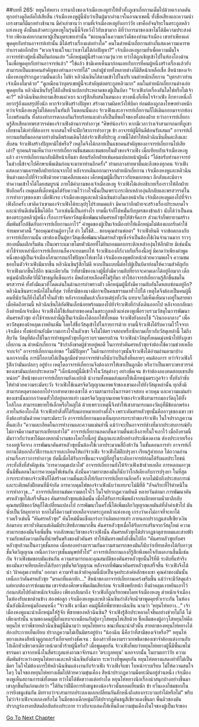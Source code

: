 ##บทที่ 265: หยุนไห่หยาง
การมาถึงของเจ้าเมืองหงหูทำให้ทั่วทั้งภูเขาเถี่ยกานเต็มไปด้วยแรงกดดัน ทุกอย่างดูอึดอัดไปเสียสิ้น
เจ้าเมืองหงหูผู้นี้นับว่าเป็นผู้มากอำนาจในอาณาเขตนี้ ทั้งชื่อเสียงและความน่าเกรงขามก็มีมาอย่างช้านาน
มีคำเล่าขานว่า ยามที่เจ้าเมืองหงหูยังเยาว์วัย เขาคืออัจฉริยะในตระกูลหลิวแห่งหงหู ดังนั้นแล้วตระกูลหงหูในรุ่นนี้นี้จึงหวังไว้กับเขามาก
ดีที่ว่าการมาของเขาไม่ได้มีความประสงค์ร้าย เพียงแค่อยากมาหาผู้เป็นบุตรเขยเท่านั้น
“ขอบคุณในความหวังดีของท่านเจ้าเมือง เขาทำเพียงแค่พูดคุยกับท่านอาจารย์เท่านั้น มิได้สร้างเรื่องแต่อย่างใด”
คนในตำหนักเถี่ยกานต่างก็แสดงความเคารพยำเกรงต่ออีกฝ่าย
“พวกเจ้าแน่ใจนะว่าเขาไม่ได้ก่อปัญหา?”
เจ้าเมืองหงหูถามย้ำเพื่อความมั่นใจ
อาจารย์ช่างผู้หนึ่งฝืนยิ้มก่อนเอ่ย “เด็กหนุ่มผู้นี้สร้างความวุ่นวาย ทว่าได้ถูกเชิญเข้าไปในห้องโถงด้านในเพื่อพูดคุยกับท่านอาจารย์แล้ว”
“ใช่แล้ว ข้ามิเคยเห็นมาก่อนเลยกับการที่คนผู้หนึ่งสร้างเรื่องแล้วยังสามารถเป็นแขกคนสำคัญของท่านอาจารย์ได้”
เหล่าผู้ช่วยทั้งหลายต่างก็มีสีหน้าเหลือเชื่อ
สีหน้าของเจ้าเมืองหงหูปรากฏความตื่นตะลึง
ไม่ช้า
หลิวฉินซินได้ตามเข้าไปในบริเวณตำหนักเถี่ยกาน
“บุตรสาวท่านเจ้าเมืองก็มาด้วย”
“ดูเหมือนว่าบุตรเขยผู้นี้จะสำคัญต่อตระกูลหลิวมาก”
คนในตำหนักเถี่ยกานต่างเอ่ยพูดคุยกัน
หลิวฉินซินรับรู้ได้ถึงสีหน้าแปลกประหลาดของผู้เป็นบิดา
“จ้าวเฟิงก่อเรื่องอันใดใช่หรือไม่เจ้าคะ?”
หลิวฉินซินเอ่ยถามเสียงแผ่วเบา
นางรู้สึกสับสนในตนเอง ทางหนึ่งก็เห็นใจจ้าวเฟิง อีกทางหนึ่งก็อยากรู้ถึงผลสรุปยิ่งนัก
หากจ้าวเฟิงสร้างปัญหา สร้างความผิดหวังให้บิดา ย่อมต้องถูกลงโทษอย่างหนัก
ทว่าเจ้าเมืองหงหูไม่ได้ตอบในทันที
ในตอนนั้นเอง จ้าวเฟิงและอาจารย์เถี่ยกานก็ได้เดินออกมาจากห้องโถงพร้อมกัน
ทั้งสองทำการตกลงกันเรียบร้อยและต่างก็เป็นที่พอใจของทั้งสองฝ่าย
ทว่าอาจารย์เถี่ยกานรู้สึกเสียดายพรสวรรค์ของจ้าวเฟิงด้านการทำอาวุธ
“ศิษย์น้องจ้าว หากมีเวลาว่างเจ้าสามารถมาที่ภูเขาเถี่ยชานได้เท่าที่ต้องการ หากสนใจที่จะฝึกวิชาการทำอาวุธ ข้า อาจารย์ผู้นี้ยินดีต้อนรับเสมอ”
อาจารย์เถี่ยกานแย้มยิ้มออกมาอย่างยินดีพร้อมเดินไปส่งจ้าวเฟิงที่ประตู
ภาพนี้ได้ทำให้หลิวฉินซินตื่นตะลึงและสับสน
จ้าวเฟิงสร้างปัญหามิใช่หรือ? เหตุใดจึงได้กลายเป็นแขกคนสำคัญของอาจารย์เถี่ยกานไปเสียเล่า?
ทุกคนล้วนเห็นว่าอาจารย์เถี่ยกานชื่นชมและชมชอบในตัวของจ้าวเฟิง
เมื่อเทียบกับเจ้าเมืองหงหูแล้ว อาจารย์เถี่ยกานกลับมีสีหน้าเย็นชา ต้อนรับอีกฝ่ายเช่นคนแปลกหน้าผู้หนึ่ง
“ได้ขอรับท่านอาจารย์ ในช่วงนี้ข้าจะไปศึกษาเพิ่มเติมก่อนจะมาหาท่านอีกครั้ง”
ท่ามกลางสายตาตื่นตะลึงของทุกคน จ้าวเฟิงแสดงความเคารพอีกฝ่ายก่อนจากไป
หลังจากเดินออกมาจากตำหนักเถี่ยกาน เจ้าเมืองหงหูและหลิวฉินซินต่างมองไปที่จ้าวเฟิงด้วยความเคลือบแคลง
เด็กหนุ่มผู้นี้เป็นราวกับหมอกหนา ลึกลับและมิอาจทำความเข้าใจได้โดยสมบูรณ์
ภายใต้คำถามของเจ้าเมืองหงหู จ้าวเฟิงได้เอ่ยอธิบายเรื่องราวให้อีกฝ่ายฟังอีกครั้ง
เหตุผลที่เด็กหนุ่มได้รับความไว้วางใจนั้นเป็นเพราะกระติกเหล้าองุ่นลึกลับและพรสวรรค์ในการทำอาวุธของเขา
เมื่อฟังจบ เจ้าเมืองหงหูและหลิวฉินซินต่างก็มองหน้ากัน
เจ้าเมืองหงหูมองไปที่จ้าวเฟิงอีกครั้ง เขาคิดว่าเขามองจ้าวเฟิงได้ทะลุปรุโปร่งหมดแล้ว มิคาดว่าอีกฝ่ายจะสร้างเรื่องประหลาดใจและน่ายินดีเช่นนี้ขึ้นได้อีก
“เอาเช่นนี้เป็นอย่างไร ยามนี้เจ้าก็ได้หมั้นกับบุตรของข้าแล้ว นับได้ว่าเป็นคนของตระกูลหลิวผู้หนึ่ง เรื่องการจัดหาวัสดุเพื่อพัฒนาคันศรหลัวซุยให้ข้าจัดการ ส่วนเจ้าก็พยายามสร้างสัมพันธ์ใกล้ชิดกับอาจารย์เถี่ยกานเอาไว้”
คำพูดของผู้เป็นเจ้าเมืองทำให้เด็กหนุ่มไม่ต้องแบกรับค่าใช้จ่ายมหาศาลนี้
“ขอบคุณท่านผู้อาวุโส อ่า ไม่ใช่สิ... ขอบคุณท่านพ่อตา”
จ้าวเฟิงยินดี
จากข้อตกลงกับอาจารย์เถี่ยกานนั้น เขาต้องเป็นผู้หาวัสดุเพื่อพัฒนาคันศรหลัวซุยซึ่งจำเป็นต้องใช้เงินจำนวนมาก ราวๆ สองหมื่นผลึกเริ่มต้น
เป็นเพราะแมวขโมยตัวน้อยที่ไม่ยินยอมมอบกระติกเหล้าองุ่นให้อีกฝ่าย มิเช่นนั้นค่าใช้จ่ายเหล่านี้อาจารย์เถี่ยกานก็คงจะยอมยกให้
จ้าวเฟิงเองก็กังวลกับเรื่องนี้อยู่ มิคาดว่าเพียงคำพูดหนึ่งของผู้เป็นเจ้าเมืองก็สามารถแก้ไขปัญหาให้เขาได้
เจ้าเมืองหงหูพยักหน้าด้วยความพอใจ ความชมชอบในตัวจ้าวเฟิงมีมากขึ้น
หลิวฉินซินรู้สึกไม่ดี หากเป็นแบบนี้ต่อไปผู้เป็นบิดาย่อมให้ความสำคัญกับจ้าวเฟิงมากขึ้นไปอีก
ขณะเดียวกัน ว่าที่สามีของนางผู้นี้ยังมีความลับที่ยากจะคาดเดาได้อยู่อีกมาก
เด็กหนุ่มนักฝึกสัตว์ที่มีวิชาธนูที่แข็งแกร่ง มีพลังสายเลือดที่ไม่รู้ที่มา ทำให้อาจารย์เถี่ยกานรู้สึกชื่นชมในพรสวรรค์ ทั้งยังมีแมวที่โดดเด่นในด้านการอำพรางตัว
เด็กหนุ่มผู้นี้ยังมีความลับอันใดหลบซ่อนอยู่อีก?
หลิวฉินซินตระหนักได้ในที่สุด ว่าที่สามีของนางมิอาจเป็นคนธรรมดาทั่วไปได้
เหตุใดจึงต้องเป็นคนผู้นี้ คนที่นับวันก็ยิ่งไม่ใส่ใจในตัวข้า หลังจากหมั้นแล้วก็เอาแต่ยุ่งทั้งวัน แทบจะไม่เห็นเห็นนางอยู่ในสายตา
เมื่อคิดถึงยามนี้ หลิวฉินซินได้กัดฟันเล็กน้อยพร้อมมองไปยังจ้าวเฟิงที่กำลังเดินออกไป
หลังจากกลับมาถึงตำหนักเจ้าเมือง จ้าวเฟิงได้ใช้เส้นสายของคนในตระกูลหลิวแห่งหงหูเพื่อรวบรวมวัสดุในการพัฒนาคันศรหลัวซุย
ค่าใช้จ่ายเหล่านี้ผู้เป็นเจ้าเมืองได้ออกให้ทั้งหมด
จ้าวเฟิงยังลอบใช้ “เงินกองกลาง” เพื่อหาวัสดุของผ้าคลุมเงาหยินเพิ่ม โดยใส่ชื่อวัสดุเข้าไปในรายการด้วย
ยามนี้จ้าวเฟิงได้รับความไว้ใจจากเจ้าเมือง ทั้งพ่อบ้านยังมีความเกรงใจในตัวเขา จึงไม่ได้ตรวจสอบหรือซักถามเกี่ยวกับวัสดุเหล่านี้
ไม่ถึงสิบวัน วัสดุที่ต้องใช้ในการทำธนูหลัวซุยก็ถูกรวบรวมครบถ้วน
จ้าวเฟิงนำวัสดุทั้งหมดมุ่งหน้าไปยังภูเขาเถี่ยกาน
ณ ตำหนักเถี่ยกาน
“ข้ากำลังขาดผู้ช่วยอยู่พอดี ในการทำคันศรหลัวซุยจำต้องใช้ความช่วยเหลือจากเจ้า”
อาจารย์เถี่ยกานเอ่ยขอ
“ไม่มีปัญหา”
ในด้านการทำอาวุธนั้นจ้าวเฟิงได้อ่านผ่านตามาบ้าง นอกจากนั้น การมีโอกาสได้เป็นลูกมือช่วยอาจารย์ช่างก็นับว่าเป็นสิ่งที่หลายๆ คนต้องการ
ทว่าจ้าวเฟิงก็รู้สึกว่ามันแปลกๆ อยู่บ้าง เหตุใดอาจารย์เถี่ยกานจึงต้องการให้เขาเป็นลูกมือ
หรือว่าเป็นเพราะพรสวรรค์ของเขามันแปลกประหลาด?
“เด็กน้อยผู้นี้มีเข้าใจในวัสดุต่างๆ อย่างชัดเจน ข้าจำต้องลองทดสอบเขาเสียหน่อย”
สีหน้าของอาจารย์เถี่ยกานยังคงปกติ นำงานทั้งหมดส่งมอบให้เด็กหนุ่มตระกูลจ้าว ทั้งยังกำชับให้ทำด้วยความระมัดระวัง
จ้าวเฟิงใช้เนตรจิตวิญญาณเทพเจ้าของเขามองไปยังวัสดุเหล่านั้น ทุกสิ่งมิสามารถหลุดรอดออกไปจากสายตาของเขาได้
ความสามารถในการตรวจสอบ ควบคุม และความแม่นยำของเขานั้นมากกว่าคนทั่วไปอยู่หลายเท่า
เนตรจิตวิญญาณเทพเจ้าของจ้าวเฟิงสามารถมองวัตถุได้ทั้งใกล้ไกล สามารถขยายให้เล็กหรือใหญ่ได้
ด้วยเพราะเหตุนี้จึงทำให้เขาสามารถมองวัตถุที่มีข้อบกพร่องภายในห้องโถงได้
จ้าวเฟิงทำสิ่งที่ได้รับมอบหมายอย่างตั้งใจ
เพราะคันศรหลัวซุยนั้นคืออาวุธของเขา เขายิ่งต้องทำมันด้วยความระมัดระวัง
อาจารย์เถี่ยกานมองเห็นทุกการกระทำของจ้าวเฟิง ในใจปรากฏความตื่นตะลึง
“ความละเอียดในการทำงานและความแม่นยำนี้ แม้ว่าจะเป็นอาจารย์ช่างที่มากประสบการณ์ยังไม่อาจมีความสามารถเทียบเท่าได้”
อาจารย์เถี่ยกานอดกลั้นความตื่นตะลึงภายในใจเอาไว้
เมื่อถึงยามนี้ มันราวกับว่าเขาได้มองหยกน้ำงามของโลกใบนี้อยู่ มันถูกแกะสลักอย่างประณีตงดงาม ส่องประกายเรืองรองอยู่เจือจาง
การพัฒนาคันศรหลัวซุยนั้นต้องใช้เวลาประมาณสี่ถึงห้าวัน
ในขั้นตอนการทำ อาจารย์เถี่ยกานได้บอกถึงวิธีการและรายละเอียดให้แก่จ้าวเฟิง
จ้าวเฟิงได้ฝึกปรุงยา เรียนรู้ค่ายกล ได้กวาดอ่านผ่านเรื่องราวการทำอาวุธ บัดนี้เมื่อได้รับการชี้แนะจากผู้ที่อยู่ในระดับอาจารย์ย่อมได้รับผลประโยชน์
กระทั่งสิ่งที่สำคัญเช่น ‘การควบคุมเปลวไฟ’ อาจารย์เถี่ยกานยังให้จ้าวเฟิงเข้าช่วยเหลือ
การหลอมอาวุธนั้นมีขั้นตอนในการควบคุมไฟเช่นกัน ดังนั้นความยากของมันก็นับว่าใกล้เคียงกับการปรุงยา
ในที่สุด การกระทำของจ้าวเฟิงก็ได้สร้างความตื่นตะลึงให้กับอาจารย์เถี่ยกานอีกครั้ง
หากไม่นับถึงประสบการณ์และระดับพลังฝึกตนที่มีจำกัด การควบคุมไฟของจ้าวเฟิงนับว่าแทบจะไม่มีที่ติ
“อัจฉริยะที่ไร้ตำหนิในการทำอาวุธ...”
อาจารย์เถี่ยกานข่มความตกใจไว้ ในใจปรากฏความยินดี
หลายวันต่อมา
การพัฒนาคันศรหลัวซุยได้เสร็จสิ้นลง
คันศรหลัวซุยแต่เดิมนั้น เมื่อได้รับการเพิ่มพลังจากผลึกหยาดน้ำตาลึกลับ คุณสมบัติของวัสดุก็ได้เปลี่ยนแปลงไป
การพัฒนาในครั้งนี้ได้เพิ่มผลึกวิญญาณเหมันต์ที่ล้ำค่าเข้าไป มันนับเป็นวัสดุหายาก หากไม่ได้ความช่วยเหลือจากตระกูลหลิวแห่งหงหู เกรงว่าคงไม่อาจที่จะหาได้รวดเร็วเช่นนี้
“คันศรหลัวซุย” คันใหม่นั้นแข็งแกร่งกว่าเดิมหลายเท่า ภายนอกปรากฏแสงสีเขียวเงินล้อมรอบ ตราบัวหิมะแต่เดิมมีประสิทธิภาพมากขึ้น
คันศรหลัวซุยเมื่อได้รับการเสริมจากวัสดุใหม่ ความสามารถของมันจึงเพิ่มขึ้น
จากลักษณะวิชาของจ้าวเฟิงนั้น คันศรหลัวซุยได้ปรากฏธาตุสายลมและสายฟ้า รวมกับพลังความเย็นที่น่าพรั่นพรึงของตัวคันศร ทำให้มันทรงพลังยิ่งขึ้นไปอีก
“คันศรหลัวซุยกับศรหลัวซุยล้วนเป็นอาวุธชั้นยอด เมื่อสองอย่างมารวมกันความสามารถของมันก็นับว่าเทียบเคียงได้กับอาวุธชั้นจิตวิญญาณ เหนือกว่าอาวุธชั้นมนุษย์ทั่วไป”
อาจารย์เถี่ยกานเองก็รู้สึกพึงพอใจกับผลงานชิ้นนี้เช่นกัน
จ้าวเฟิงชมชอบมันเช่นกัน ความสามารถและคุณสมบัติของคันศรหลัวซุยนั้นไร้ที่ติ ระดับที่แท้จริงของมันอาจเทียบเคียงได้กับอาวุธชั้นจิตวิญญาณ
หลังจากที่พัฒนาคันศรหลัวซุยเสร็จสิ้น จ้าวเฟิงจึงได้นำ ‘ผ้าคลุมเงาหยิน’ ออกมา
ความจริงแล้วผ้าคุลมนี้นับเป็นจุดประสงค์หลักของเขา คุณค่าของมันนั้นเหนือกว่าคันศรหลัวซุย
“มรดกที่แตกหัก...”
สีหน้าของอาจารย์เถี่ยกานเคร่งขรึมขึ้น
แม้ว่าจะมีวัสดุแล้ว แต่หากต้องการซ่อมแซม เขาจำต้องศึกษาเพิ่มเติมเสียก่อน
จ้าวเฟิงพยักหน้า ทิ้งผ้าคลุมเงาหยินเอาไว้ก่อนกลับไปยังตำหนักเจ้าเมือง
เพียงกลับมาถึง จ้าวเฟิงก็ถูกเรียกพบโดยเจ้าเมืองหงหู
ตำหนักเจ้าเมือง
ในห้องรับแขกด้านข้าง
สองพ่อลูก เจ้าเมืองหงหูและหลิวฉินซินกำลังจิบน้ำชาพูดคุยหัวเราะกัน
ในห้องนั้นยังมีเด็กหนุ่มอีกคนหนึ่ง
“จ้าวเฟิง มานี่มา คนผู้นี้คือพี่ชายของฉินซิน นามว่า ‘หยุนไห่หยาง...”
เจ้าเมืองหงหูแนะนำเด็กหนุ่มให้รู้จัก
พี่ชายของหลิวฉินซิน?
จ้าวเฟิงรู้สึกประหลาดใจขึ้นอย่างช่วยไม่ได้ ไม่เพียงเท่านั้น นามของคนผู้นี้ยังแทบจะเหมือนกับผู้อาวุโสหยุนไห่เสียด้วย
ชื่อเต็มของผู้อาวุโสหยุนไห่คือ หยุนไห่
ทว่าพี่ชายหลิวฉินซินผู้นี้มีนามว่า หยุนไห่หยาง
ขณะที่แนะนำตัวนั้น สายตาของหยุนไห่หยางได้ส่องประกายเย็นเยียบ ปรากฏความไม่เป็นมิตรอยู่บ้าง
“น้องฉิน นี่คือว่าที่สามีของเจ้าหรือ?”
หยุนไห่หยางแสดงสีหน้าดูถูกและรังเกียจอย่างชัดเจน : น้องสาวที่งดงามราวเทพธิดาของเขาจำต้องแต่งงานกับไอ้เด็กหัวเขียวตาเดียวหน้าตาชั่วร้ายผู้นี้หรือ?
เมื่อพูดคุยกัน จ้าวเฟิงก็พบว่าหยุนไห่หยางผู้นี้มีพื้นเพไม่ธรรมดา มาจากหนึ่งในสี่ตระกูลแห่งอาณาจักรนภา ‘ตระกูลหยุน’
นอกจากนั้น ในยามเยาว์วัย ความสัมพันธ์ระหว่างหยุนไห่หยางและหลิวฉินซินยังดีมาก
ระหว่างที่พูดคุยกัน หยุนไห่หยางแสดงท่าทีไม่เป็นมิตร ในใจไม่ต้องการให้หลิวฉินซินแต่งงานกับจ้าวเฟิง
จ้าวเฟิงจิบชา ใบหน้าราบเรียบ ไม่ให้ความสนใจใดๆ ในใจของหยุนไห่หยางเต็มไปด้วยความขุ่นเคือง สีหน้าปรากฏความมืดทะมึนอยู่ส่วนหนึ่ง
เจ้าเมืองหงหูเห็นสถานการณ์ทั้งหมด ทว่าไม่ได้ขัดขวางแต่อย่างใด
หยุนไห่หยางนึกเรื่องน่าสนุกบ้างอย่างขึ้นมา เขาลุกขึ้นยืนก่อนเอ่ยว่า “ได้ยินว่าฝีมือการยิงธนูของน้องจ้าวนั้นยอดเยี่ยมนัก ข้า ยวิ๋นเองก็ชมชอบในการยิงธนูเช่นกัน มิทราบว่าจะสามารถประลองแลกเปลี่ยนกันสักหนึ่งถึงสองกระบวนท่าได้หรือไม่”
พรึบ
ไม่ว่าจ้าวเฟิงจะตกลงหรือไม่ ในมือของเด็กหนุ่มก็ได้ปรากฏคันธนูสีเขียวแดงขึ้นมา พื้นผิวของมันปรากฏร่องรอยสีสดลึกลับส่องประกาย ราวกับจะแสดงให้เห็นถึงความขุ่นเคืองในใจของผู้เป็นเจ้าของ


[Go To Next Chapter]( ./45.md)